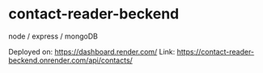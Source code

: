 # contact-reader-beckend
 node / express / mongoDB


Deployed on: https://dashboard.render.com/ 
Link: https://contact-reader-beckend.onrender.com/api/contacts/
